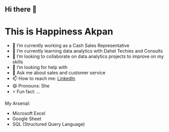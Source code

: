 ## Hi there 👋

# This is Happiness Akpan



- 🔭 I’m currently working as a Cash Sales Representative
- 🌱 I’m currently learning data analytics with Dahel Techies and Consults
- 👯 I’m looking to collaborate on data analytics projects to improve on my skills
- 🤔 I’m looking for help with 
- 💬 Ask me about sales and customer service
- 📫 How to reach me: [LinkedIn](https://www.linkedin.com/in/happiness-akpan-b13b55222/)
- 😄 Pronouns: She
- ⚡ Fun fact: ...

My Arsenal:
- Microsoft Excel
- Google Sheet
- SQL (Structured Query Language)
